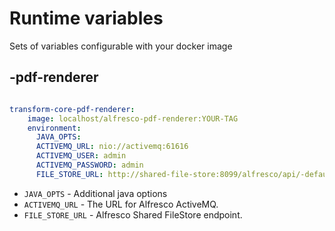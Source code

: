 # Runtime variables

Sets of variables configurable with your docker image

## -pdf-renderer

```yaml

transform-core-pdf-renderer:
    image: localhost/alfresco-pdf-renderer:YOUR-TAG
    environment:
      JAVA_OPTS: 
      ACTIVEMQ_URL: nio://activemq:61616
      ACTIVEMQ_USER: admin  
      ACTIVEMQ_PASSWORD: admin
      FILE_STORE_URL: http://shared-file-store:8099/alfresco/api/-default-/private/sfs/versions/1/file

```

- `JAVA_OPTS` - Additional java options
- `ACTIVEMQ_URL` - The URL for Alfresco ActiveMQ.
- `FILE_STORE_URL` -  Alfresco Shared FileStore endpoint.
